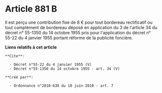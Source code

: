 # Article 881 B

Il est perçu une contribution fixe de 8 € pour tout bordereau rectificatif ou tout complément de bordereau déposé en
application du 3 de l'article 34 du décret n° 55-1350 du 14 octobre 1955 pris pour l'application du décret n° 55-22 du 4
janvier 1955 portant réforme de la publicité foncière.

**Liens relatifs à cet article**

	**Cite**:

	  - Décret n°55-22 du 4 janvier 1955 (V)
	  - Décret n°55-1350 du 14 octobre 1955 - art. 34 (V)

	**Créé par**:

	  - Ordonnance n°2010-638 du 10 juin 2010 - art. 7
